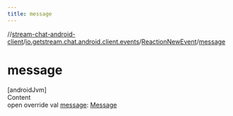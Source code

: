 ```yaml
---
title: message
---
```

//[stream-chat-android-client](../../../index.md)/[io.getstream.chat.android.client.events](../index.md)/[ReactionNewEvent](index.md)/[message](message.md)



# message  
[androidJvm]  
Content  
open override val [message](message.md): [Message](../../io.getstream.chat.android.client.models/Message/index.md)  



